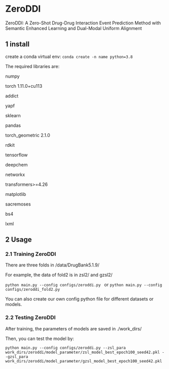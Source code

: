 # ZeroDDI
ZeroDDI: A Zero-Shot Drug-Drug Interaction Event Prediction Method with Semantic Enhanced Learning and Dual-Modal Uniform Alignment

## 1 install 
create a conda virtual env:
`conda create -n name python=3.8`

The required libraries are:

numpy

torch 1.11.0+cu113

addict

yapf

sklearn

pandas

torch_geometric 2.1.0

rdkit

tensorflow

deepchem

networkx

transformers>=4.26

matplotlib

sacremoses

bs4

lxml

## 2 Usage
### 2.1 Training ZeroDDI
There are three folds in /data/DrugBank5.1.9/ 

For example, the data of fold2 is in zsl2/ and gzsl2/

`python main.py --config configs/zeroddi.py
`
or `python main.py --config configs/zeroddi_fold2.py
`

You can also create our own config python file for different datasets or models.

### 2.2 Testing ZeroDDI
After training, the parameters of models are saved in ./work_dirs/

Then, you can test the model by:

`python main.py --config configs/zeroddi.py --zsl_para work_dirs/zeroddi/model_parameter/zsl_model_best_epoch100_seed42.pkl --gzsl_para work_dirs/zeroddi/model_parameter/gzsl_model_best_epoch100_seed42.pkl `



